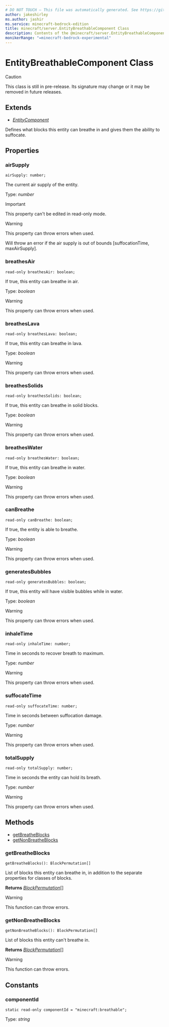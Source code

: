 ```yaml
---
# DO NOT TOUCH — This file was automatically generated. See https://github.com/mojang/minecraftapidocsgenerator to modify descriptions, examples, etc.
author: jakeshirley
ms.author: jashir
ms.service: minecraft-bedrock-edition
title: minecraft/server.EntityBreathableComponent Class
description: Contents of the @minecraft/server.EntityBreathableComponent class.
monikerRange: "=minecraft-bedrock-experimental"
---
```

# EntityBreathableComponent Class

> [!CAUTION]
> This class is still in pre-release.  Its signature may change or it may be removed in future releases.

## Extends
- [*EntityComponent*](EntityComponent.md)

Defines what blocks this entity can breathe in and gives them the ability to suffocate.

## Properties

### **airSupply**
`airSupply: number;`

The current air supply of the entity.

Type: *number*
  
> [!IMPORTANT]
> This property can't be edited in read-only mode.

> [!WARNING]
> This property can throw errors when used.
>
> Will throw an error if the air supply is out of bounds [suffocationTime, maxAirSupply].

### **breathesAir**
`read-only breathesAir: boolean;`

If true, this entity can breathe in air.

Type: *boolean*

> [!WARNING]
> This property can throw errors when used.

### **breathesLava**
`read-only breathesLava: boolean;`

If true, this entity can breathe in lava.

Type: *boolean*

> [!WARNING]
> This property can throw errors when used.

### **breathesSolids**
`read-only breathesSolids: boolean;`

If true, this entity can breathe in solid blocks.

Type: *boolean*

> [!WARNING]
> This property can throw errors when used.

### **breathesWater**
`read-only breathesWater: boolean;`

If true, this entity can breathe in water.

Type: *boolean*

> [!WARNING]
> This property can throw errors when used.

### **canBreathe**
`read-only canBreathe: boolean;`

If true, the entity is able to breathe.

Type: *boolean*

> [!WARNING]
> This property can throw errors when used.

### **generatesBubbles**
`read-only generatesBubbles: boolean;`

If true, this entity will have visible bubbles while in water.

Type: *boolean*

> [!WARNING]
> This property can throw errors when used.

### **inhaleTime**
`read-only inhaleTime: number;`

Time in seconds to recover breath to maximum.

Type: *number*

> [!WARNING]
> This property can throw errors when used.

### **suffocateTime**
`read-only suffocateTime: number;`

Time in seconds between suffocation damage.

Type: *number*

> [!WARNING]
> This property can throw errors when used.

### **totalSupply**
`read-only totalSupply: number;`

Time in seconds the entity can hold its breath.

Type: *number*

> [!WARNING]
> This property can throw errors when used.

## Methods
- [getBreatheBlocks](#getbreatheblocks)
- [getNonBreatheBlocks](#getnonbreatheblocks)

### **getBreatheBlocks**
`
getBreatheBlocks(): BlockPermutation[]
`

List of blocks this entity can breathe in, in addition to the separate properties for classes of blocks.

**Returns** [*BlockPermutation*](BlockPermutation.md)[]

> [!WARNING]
> This function can throw errors.

### **getNonBreatheBlocks**
`
getNonBreatheBlocks(): BlockPermutation[]
`

List of blocks this entity can't breathe in.

**Returns** [*BlockPermutation*](BlockPermutation.md)[]

> [!WARNING]
> This function can throw errors.

## Constants

### **componentId**
`static read-only componentId = "minecraft:breathable";`

Type: *string*
